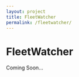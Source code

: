 ```yaml
---
layout: project
title: FleetWatcher
permalink: /fleetwatcher/
---
```


# FleetWatcher

Coming Soon...
